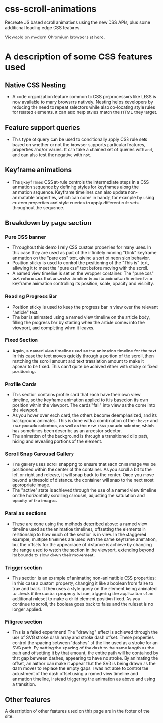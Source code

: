 # css-scroll-animations

Recreate JS based scroll animations using the new CSS APIs, plus some additional leading edge CSS features.

Viewable on modern Chromium browsers at [here](https://danjohnsonnj.github.io/css-scroll-animations/index.html).

# A description of some CSS features used

## Native CSS Nesting

- A code organization feature common to CSS preprocessors like LESS is now available to many browsers natively. Nesting helps developers by reducing the need to repeat selectors while also co-locating style rules for related elements. It can also help styles match the HTML they target.

## Feature support queries

- This type of query can be used to conditionally apply CSS rule sets based on whether or not the browser supports particular features, properties and/or values. It can take a chained set of queries with `and`, and can also test the negative with `not`.

## Keyframe animations

- The `@keyframes` CSS at-rule controls the intermediate steps in a CSS animation sequence by defining styles for keyframes along the animation sequence. Keyframe timelines can also update non-animatable properties, which can come in handy, for example by using custom properties and style queries to apply different rule sets throughout the sequence.

## Breakdown by page section

### Pure CSS banner

- Throughout this demo I rely CSS custom properties for many uses. In this case they are used as part of the infinitely running "blink" keyframe animation on the "pure css" text, giving a sort of neon sign behavior.
- Position sticky is used to control the positioning of the "This is" text, allowing it to meet the "pure css" text before moving with the scroll.
- A named view timeline is set on the wrapper container. The "pure css" text references that ancestor timeline to as its animaiton timeline for a keyframe animation controlling its position, scale, opacity and visibilty.

### Reading Progress Bar

- Position sticky is used to keep the progress bar in view over the relevant "article" text.
- The bar is animated using a named view timeline on the article body, filling the progress bar by starting when the article comes into the viewport, and completing when it leaves.

### Fixed Section

- Again, a named view timeline used as the animation timeline for the text. In this case the text moves quickly through a portion of the scroll, then matching the scroll amount and text translation amount to make it appear to be fixed. This can't quite be achived either with sticky or fixed positioning.

### Profile Cards

- This section contains profile card that each have their own view timeline, so the keyframe animation applied to it is based on its own position within the viewport. The cards "fall" into view as the come into the viewport.
- As you hover over each card, the others become deemphasized, and its background animates. This is done with a combination of the `:hover` and `:not` pseudo selectors, as well as the new `:has` pseudo selector, which has sometimes been describe as an ancestor selector.
- The animation of the background is through a transitioned clip path, hiding and revealing portions of the element.

### Scroll Snap Carousel Gallery

- The gallery uses scroll snapping to ensure that each child image will be positioned within the center of the container. As you scroll a bit to the left or right and release, it will snap back to the center. Once you move beyond a thresold of distance, the container will snap to the next most appropriate image.
- The "active" state is achieved through the use of a named view timeline on the horizontally scrolling carousel, adjusting the saturation and opacity of the images.

### Parallax sections

- These are done using the methods described above: a named view timeline used as the animation timelines, offsetting the elements in relationship to how much of the section is in view. In the staggered example, multiple timelines are used with the same keyframe animation, but the offsets for the appearnace of distance is achieve by changing the range used to watch the section in the viewport, extending beyond its bounds to slow down their movement.

### Trigger section

- This section is an example of animating non-animatible CSS properties: in this case a custom property, changing it like a boolean from false to true and back. It then uses a style query on the element being animated to check if the custom property is true, triggering the applicaiton of an additional ruleset to make a child element position fixed. As you continue to scroll, the boolean goes back to false and the ruleset is no longer applied.

### Filigree section

- This is a failed experiment! The "drawing" effect is achieved through the use of SVG stroke dash array and stroke dash offset. These properties control the spacing between "dashes" of the line used as a stroke for an SVG path. By setting the spacing of the dash to the same length as the path and offsetting it by that amount, the entire path will be contained by that gap between dashes, appearing to have no stroke. By animating the offset, an author can make it appear that the SVG is being drawn as the dash moves to replace the empty gaps. I was not able to control the adjustment of the dash offset using a named view timeline and animation timeline, instead triggering the animation as above and using a transition.

## Other features

A description of other features used on this page are in the footer of the site.
